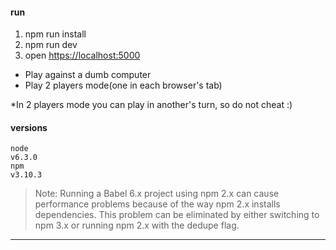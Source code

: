 #### run
1. npm run install
2. npm run dev
3. open [https://localhost:5000](https://localhost:5000)

* Play against a dumb computer
* Play 2 players mode(one in each browser's tab)

*In 2 players mode you can play in another's turn, so do not cheat :)

#### versions
    node
    v6.3.0
    npm
    v3.10.3

> Note: Running a Babel 6.x project using npm 2.x can cause performance problems because of the way npm 2.x installs dependencies. This problem can be eliminated by either switching to npm 3.x or running npm 2.x with the dedupe flag.

---
